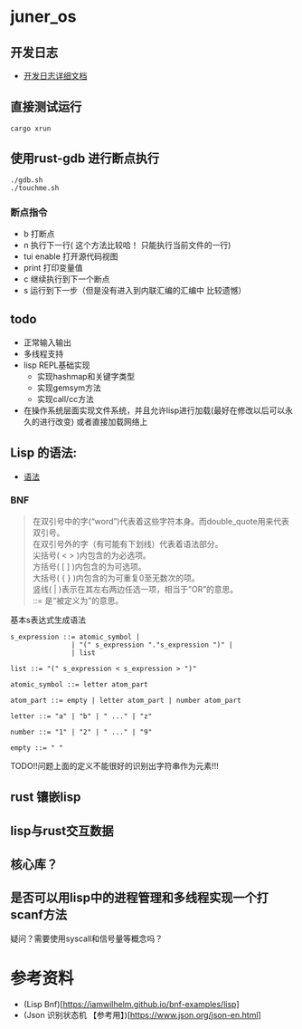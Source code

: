# juner_os

## 开发日志

- [开发日志详细文档](https://www.yuque.com/xiaohao-i0lwb/fn1hxc)

## 直接测试运行

```
cargo xrun
```

##  使用rust-gdb 进行断点执行

```
./gdb.sh
./touchme.sh

```
### 断点指令
- b  打断点
- n  执行下一行( 这个方法比较哈！ 只能执行当前文件的一行)
- tui enable 打开源代码视图
- print 打印变量值
- c 继续执行到下一个断点
- s 运行到下一步（但是没有进入到内联汇编的汇编中 比较遗憾）



## todo
- 正常输入输出
- 多线程支持
- lisp REPL基础实现
    - 实现hashmap和关键字类型
    - 实现gemsym方法
    - 实现call/cc方法
- 在操作系统层面实现文件系统，并且允许lisp进行加载(最好在修改以后可以永久的进行改变) 或者直接加载网络上

## Lisp 的语法:
- [语法](./grammar.md)

### BNF
> 在双引号中的字(“word”)代表着这些字符本身。而double_quote用来代表双引号。  
> 在双引号外的字（有可能有下划线）代表着语法部分。  
> 尖括号( < > )内包含的为必选项。  
> 方括号( [ ] )内包含的为可选项。  
> 大括号( { } )内包含的为可重复0至无数次的项。  
> 竖线( | )表示在其左右两边任选一项，相当于”OR”的意思。  
> ::= 是“被定义为”的意思。

基本s表达式生成语法

```bnf
s_expression ::= atomic_symbol |
               | "(" s_expression "."s_expression ")" |
               | list 
   
list ::= "(" s_expression < s_expression > ")"

atomic_symbol ::= letter atom_part

atom_part ::= empty | letter atom_part | number atom_part

letter ::= "a" | "b" | " ..." | "z"

number ::= "1" | "2" | " ..." | "9"

empty ::= " "
```

TODO!!问题上面的定义不能很好的识别出字符串作为元素!!!


## rust 镶嵌lisp
## lisp与rust交互数据

## 核心库？

## 是否可以用lisp中的进程管理和多线程实现一个打scanf方法
疑问？需要使用syscall和信号量等概念吗？

# 参考资料
- (Lisp Bnf)[https://iamwilhelm.github.io/bnf-examples/lisp]
- (Json 识别状态机 【参考用】)[https://www.json.org/json-en.html]